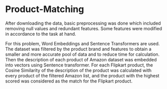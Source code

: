 # Product-Matching

After downloading the data, basic preprocessing was done which included removing null values and redundant features. Some features were modified in accordance to the task at hand.

For this problem, Word Embeddings and Sentence Transformers are used. The dataset was filtered by the product brand and features to obtain a smaller and more accurate pool of data and to reduce time for calculation. Then the description of each product of Amazon dataset was embedded into vectors using Sentence transformer. For each Flipkart product, the Cosine Similarity of the description of the product was calculated with every product of the filtered Amazon list, and the product with the highest scored was considered as the match for the Flipkart product.
